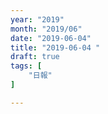 ```yaml
---
year: "2019"
month: "2019/06"
date: "2019-06-04"
title: "2019-06-04 "
draft: true
tags: [
    "日報"
]

---
```


